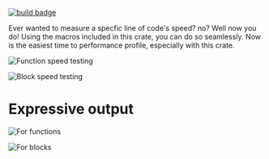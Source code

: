 [![build badge](https://github.com/marci1175/PerformanceProfiling/actions/workflows/rust.yml/badge.svg?branch=main)](https://github.com/marci1175/PerformanceProfiling/actions/workflows/rust.yml)

Ever wanted to measure a specfic line of code's speed? no? Well now you do! Using the macros included in this crate, you can do so seamlessly.
Now is the easiest time to performance profile, especially with this crate.

![Function speed testing](https://cdn.discordapp.com/attachments/788044970807525386/1191711864502100058/image.png?ex=65a66f29&is=6593fa29&hm=7cd40d21b3155d9e5c0ab5f47fee6d5d85cec83fcec9bdcbf3c14a22dfc407e9&)

![Block speed testing](https://cdn.discordapp.com/attachments/788044970807525386/1191711858638475274/image.png?ex=65a66f28&is=6593fa28&hm=aa96c32d2ea10bc2fd89d3f99d777e5f8d2417e3ffde75243f6b9eddc06320bf&)

# Expressive output
![For functions](https://cdn.discordapp.com/attachments/788044970807525386/1191711940423192629/image.png?ex=65a66f3b&is=6593fa3b&hm=f269091300e610e608bd87ec2245cb8294a9febf5ce473ccf8a3b44eb4bf413d&)

![For blocks](https://cdn.discordapp.com/attachments/788044970807525386/1191712022983872522/image.png?ex=65a66f4f&is=6593fa4f&hm=bb604d302a067f008afdcd6fb9c57da1ed0a4df5680e613ee3fe36ce3b4421d2&)